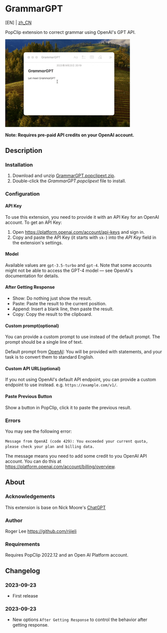 # GrammarGPT

[EN] | [zh_CN](https://github.com/rijieli/GrammarGPT.popclipext/blob/main/README_zhCN.md)

PopClip extension to correct grammar using OpenAI's GPT API.

<img src="https://github.com/rijieli/GrammarGPT.popclipext/blob/9a03cae93802957393437e8dc2146baea3a4ad42/GrammarGPT.gif" width="400" alt="Demo">

**Note: Requires pre-paid API credits on your OpenAI account.**

## Description

### Installation

1. Download and unzip [GrammarGPT.popclipext.zip](https://github.com/rijieli/GrammarGPT.popclipext/releases/latest/download/GrammarGPT.popclipext.zip).
2. Double-click the *GrammarGPT.popclipext* file to install.

### Configuration

#### API Key

To use this extension, you need to provide it with an API Key for an OpenAI account. To get an API Key:

1. Open <https://platform.openai.com/account/api-keys> and sign in.
2. Copy and paste the API Key (it starts with `sk-`) into the _API Key_ field in
   the extension's settings.

#### Model

Available values are `gpt-3.5-turbo` and `gpt-4`. Note that some accounts might not be able to access the GPT-4 model — see OpenAI's documentation for details.

#### After Getting Response

* Show: Do nothing just show the result.
* Paste: Paste the result to the current position.
* Append: Insert a blank line, then paste the result.
* Copy: Copy the result to the clipboard.

#### Custom prompt(optional)

You can provide a custom prompt to use instead of the default prompt. The prompt should be a single line of text.

Default prompt from [OpenAI](https://platform.openai.com/examples/default-grammar): You will be provided with statements, and your task is to convert them to standard English.

#### Custom API URL(optional)

If you not using OpenAI's default API endpoint, you can provide a custom endpoint to use instead. e.g. `https://example.com/v1/`.

#### Paste Previous Button

Show a button in PopClip, click it to paste the previous result.

### Errors

You may see the following error:

`Message from OpenAI (code 429): You exceeded your current quota, please check your plan and billing data.`

The message means you need to add some credit to you OpenAI API account. You can do this at <https://platform.openai.com/account/billing/overview>.

## About

### Acknowledgements

This extension is base on Nick Moore's [ChatGPT](https://github.com/pilotmoon/PopClip-Extensions/tree/master/source/ChatGPT.popclipext)

### Author

Roger Lee <https://github.com/rijieli>

### Requirements

Requires PopClip 2022.12 and an Open AI Platform account.

## Changelog

### 2023-09-23

- First release

### 2023-09-23

- New options `After Getting Response` to control the behavior after getting response.
